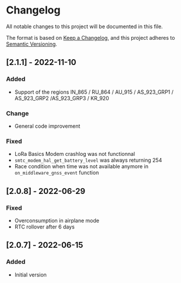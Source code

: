 # Changelog

All notable changes to this project will be documented in this file.

The format is based on [Keep a Changelog](https://keepachangelog.com/en/1.0.0/),
and this project adheres to [Semantic Versioning](https://semver.org/spec/v2.0.0.html).

## [2.1.1] - 2022-11-10

### Added
- Support of the regions IN_865 / RU_864 / AU_915 / AS_923_GRP1 / AS_923_GRP2 /AS_923_GRP3 / KR_920   

### Change
- General code improvement

### Fixed
- LoRa Basics Modem crashlog was not functionnal
- `smtc_modem_hal_get_battery_level` was always returning 254
- Race condition when time was not available anymore in `on_middleware_gnss_event` function

## [2.0.8] - 2022-06-29

### Fixed

- Overconsumption in airplane mode
- RTC rollover after 6 days

## [2.0.7] - 2022-06-15

### Added

- Initial version